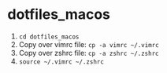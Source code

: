 # dotfiles_macos

1. `cd dotfiles_macos`
2. Copy over vimrc file: `cp -a vimrc ~/.vimrc`
3. Copy over zshrc file: `cp -a zshrc ~/.zshrc`
4. `source ~/.vimrc ~/.zshrc`
